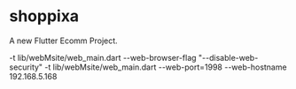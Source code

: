 # shoppixa

A new Flutter Ecomm Project.



-t lib/webMsite/web_main.dart --web-browser-flag "--disable-web-security"
-t lib/webMsite/web_main.dart --web-port=1998 --web-hostname 192.168.5.168

